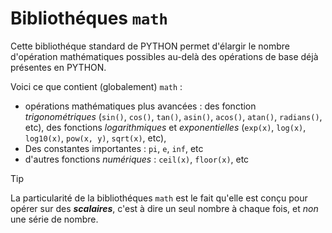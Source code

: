 # Bibliothéques `math`

Cette bibliothéque standard de PYTHON permet d'élargir le nombre d'opération mathématiques possibles au-delà des opérations de base déjà présentes en PYTHON. 

Voici ce que contient (globalement) `math` : 
- opérations mathématiques plus avancées : des fonction *trigonométriques* (`sin()`, `cos()`, `tan()`, `asin()`, `acos()`, `atan()`, `radians()`, etc), des fonctions *logarithmiques* et *exponentielles* (`exp(x)`, `log(x)`, `log10(x)`, `pow(x, y)`, `sqrt(x)`, etc),
- Des constantes importantes : `pi`, `e`, `inf`, etc
- d'autres fonctions *numériques* : `ceil(x)`, `floor(x)`, etc

> [!TIP]
> La particularité de la bibliothéques `math` est le fait qu'elle est conçu pour opérer sur des ***scalaires***, c'est à dire un seul nombre à chaque fois, et *non* une série de nombre. 
